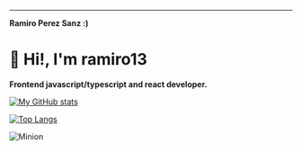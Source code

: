 ---
__Ramiro Perez Sanz :)__

# 👋 Hi!, I'm ramiro13
**Frontend javascript/typescript and react developer.** <br>


[![My GitHub stats](https://github-readme-stats.vercel.app/api?username=ramiro13&show_icons=true&theme=dracula)](https://github.com/ramiro13/github-readme-stats)

[![Top Langs](https://github-readme-stats.vercel.app/api/top-langs/?username=ramiro13&layout=compact&theme=dracula)](https://github.com/ramiro13/github-readme-stats)


![Minion](https://octodex.github.com/images/minion.png)
